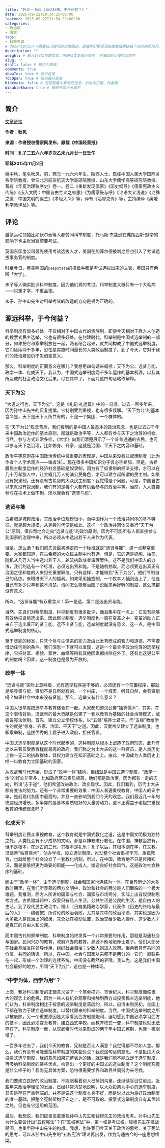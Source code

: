 ```yaml
---
title: "妙论——秋风《源远科举，于今何益？》"
date: 2025-09-22T10:34:25+08:00
lastmod: 2025-09-22T11:54:22+08:00
categories:
- 政治学
- 儒家
tags:
- 科举考试
# description->需要自己编写的文章描述，是搜索引擎呈现在搜索结果链接下方的网页简介，建议设置
description: ""
weight: # 输入1可以顶置文章，用来给文章展示排序，不填就默认按时间排序
slug: ""
draft: false # 是否为草稿
comments: true
showToc: true # 显示目录
TocOpen: true # 自动展开目录
hidemeta: false # 是否隐藏文章的元信息，如发布日期、作者等
disableShare: true # 底部不显示分享栏
---
```



## 简介

[文章链接](https://www.rujiazg.com/article/6756)

**作者：秋风**

**来源：作者授权儒家网发布，原载《中国经营报》**

**时间：孔子二五六六年岁次乙未九月廿一日壬午**

**耶稣2015年11月2日**

姚中秋，笔名秋风，男，西元一九六六年生，陕西人士。现任中国人民大学国际关系学院教授，曾任北京航空航天大学高研院教授、山东大学儒学高等研究院教授。著有《华夏治理秩序史》卷一、卷二《重新发现儒家》《国史纲目》《儒家宪政主义传统》《嵌入文明：中国自由主义之省思》《为儒家鼓与呼》《论语大义浅说》《尧舜之道：中国文明的诞生》《孝经大义》等，译有《哈耶克传》等，主持编译《奥地利学派译丛》等。

## 评论

启蒙运动领袖比如伏尔泰等人都赞同科举制度，托马斯·杰斐逊在弗朗西斯·魁奈的影响下也主张当官前要考试。

英国东印度公司最先使用考试选拔人才，美国在加菲尔德被刺之后也引入了考试选拔事务官的制度。

时至今日，英美两国的`Deepstate`的操盘手都是考试选拔出来的文官，英国只有两所「大学」。

朱子等人确实批评科举制度，因为他们真的考过。科举制度大概只有一个大毛病——只重才学，不重品德。

朱子、孙中山先生对科举考试的改造的方向是极为正确的。

## **源远科举，于今何益？**

科举制度有很多好处，不仅相对于中国古代的贵族制，即便今天相对于西方人创造的投票式民主选举，它也有很多好处。在封建时代，科举制是中国式选举制的一部分，如果把它和察举制放在一起，两者结合起来，就共同构成了中国式选举制度，它们延续两千多年，恐怕是实施时间最长的人类政治制度了。到了今天，它对于我们的政治建设仍不失借鉴意义。

那么，科举制度的正面意义在哪儿？我想用四句话来概括：天下为公、选贤与能、政学一体、化成天下。我认为，中国式选举制度两千多年运作的基本机理，以及其所达成的社会政治文化后果，尽在其中了。下面对这四句话略作解释。

### **天下为公**

“大道之行也，天下为公”，这是《礼记·礼运篇》中的一句话。过去一百多年来，因为孙中山先生的反复提倡，它特别受到重视，也有很多误解。“天下为公”的基本含义是，天下是天下人所共有的，不是一个集团、一个群体的。

在“天下为公”观念背后，我们看到的是中国人最基本的政治观念，也是过去四千年来中国政治运作的基本原则，那就是政治平等，人人都有参与天下之治理的机会。当然，参与方式非常多样，《大学》向我们清楚展示了一个普普通通的农民，也可以参与天下之治理，比如修身、齐家，这就是治国、平天下之内容和基础。

政治平等原则在中国政治传统中最重要的表现是，中国从来没有过奴隶制度（此为作者个人学术观点——编者注）。现在很多中国知识分子言必称希腊，但是，古希腊民主制度运作的经济社会基础是奴隶制，因为有了奴隶制的经济支撑，才可以在几十万希腊人中，让大概几万人扮演公民角色，才可以建立起所谓的民主制。如果没有奴隶制，还有没有古希腊的大众民主制度？我觉得是个问题。可是，中国自古以来就没有奴隶制，我们有的是每个人都有机会参与的政治平等。当然，人人直接参与在技术上做不到，所以就会有“选贤与能”。

### **选贤与能**

古希腊是城邦政治，其政治单位规模很小，而中国作为一个政治共同体的基本特征，就是超大规模，从尧舜时代便是如此。这样一个政治共同体又奉行“天下为公”原则，很自然地会走向“选贤与能”的政治原则。因为不可能所有人都直接参与到国家的治理中来，所以必须从中选出若干人来作为代表。

但是，怎么选？我们的先贤最初确定的一个标准就是“选贤与能”，这一点非常重要。大家都知道，在古希腊的大众民主制中也有选，但是，它的选是抓阄、抽签，随机从几万人当中选出若干人，轮流执政或者审理案件。这不是我们中国人的办法，我们的选有一个标准，必须选出贤和能，不是随机抽取，而必须要选出真正有治国之德和能的人来担任重要职位。只有这样，才能做到“天下为公”，他们节制自己的私欲，来增进天下人的福利。如果采用抽签制，一个牧羊人抽到选上了，他连自己有多少只羊都数不清楚，请问怎么能够治国？说起来再好听的制度，这么搞都没有意义。

所以，“选贤与能”有双重含义：第一是选，第二是选出贤与能。

当然，先贤们对察举制度、科举制度有很多批评，而且集中在一点上：它没有能够有效地把贤能选出来。因此察举制度、选举制度也一直在变革之中，变革的动力正来自于选出真正的贤与能。选不出贤与能，选举制度就没有意义。这一点，是中国式选举制度的核心。

至于贤能的标准，只凭个体与生俱来的能力及由此发育而成的智力和道德，不需要借助任何别的条件。我们深思一下就可以发现，这是一个最合乎政治伦理的选举程序，它把财富、相貌、家世、血缘等所有其他因素都排除在外了。还有比这更公平的制度吗？因此，这一制度也是最为开放的。

### **政学一体**

“选贤与能”实际上意味着，光有选举程序是不够的，必须还有一个前置程序，那就是培养贤与能。贤能不是自然就有的，一个村庄，一个城市，听其自然，会有贤能吗？如果社会中本来没有贤能，那么，选举又有什么意义？

中国人很早就把选举与教育结合在一起。大家都知道汉武帝“独尊儒术”，其实，在这个事情背后，汉武帝的最大贡献是创建了一套以教育为基础的社会治理模式，或者说宪法体制。首先，建立公立学校体系，以“五经”培养士君子。而“五经”教给学生的就是“修身、齐家、治国、平天下”之道。因此，汉武帝又建立了选举制度，也即察举制，选拔优秀的士君子进入政府，担任官员。

中国式选举制度是从这个时代起步的，这种制度从根本上塑造了政府形态，此乃有史以来官员受教育程度最高的政府。我们称之为士大夫的这一群官员，是人类历史上独一无二的执政群体，其权力建立在知识基础之上。由此，中国成为人类历史上唯一以教育为立国基础的国家。

从汉武帝时代开始，形成了“政学一体”结构，枢纽就是中国式选举制度。“政学一体”的好处非常多，比如政府官员素质极高，他们都是政治家，因为都有一定的志向，所谓“志于道”，他们希望改进政治、改变现状。因此，我们看到，历代士大夫都有变法的努力。还有一个非常重要的效果：中国人普遍重视教育，中国人的识字率，是前现代各国中最高的，并且一直影响到我们今天的观念。我们最近几十年的快速经济增长，多半靠的是基本素质较好的大量劳动力，这不正得益于老祖宗重视教育的传统观念吗？

### **化成天下**

科举制度让民众重视教育，这个教育就是中国式教化之道，这是中国文明极为独特之处。人类社会有不少成熟的文明，都是以神教进行教化。在中国，神教当然有，但不是根本，在远古的三代，其根本是礼乐；孔子以后，其根本则在学，在文教。汉武帝“独尊儒术”，创办学校，设立选举制度，推动整个社会重视学习，重视教育，也就给整个社会设立了一套教化机制。所以，在中国，教育绝不只是传播知识，而是要承担更为重要的职能——化成人，塑造良好社会风气，这是政治社会秩序的基础。

而由于“政学一体”，由于选举制度，社会和国家也连结为一体。在世界历史的大多数时期里，在我们所羡慕的西方文明中，政治和社会的两分是人们面临的一个极大难题。我推测，西方人所讲的国家与社会、国家与市场两分，实际上出自奴隶制思考方式。古希腊城邦中，奴隶只有私人生活，公共生活是公民的生活，是自由人的生活。到了现代民主政治中，福山（日裔美籍政治学家，代表作《历史的终结与最后的人》——编者按）所讨论的政治衰败，尤其是其中的政治冷漠，其实也是因为大多数人是政治上的奴隶，完全处在被动位置，政治交给少数人操作，这少数人才是真正的自由人和公民。

而中国古代的察举制度、科举制度始终发挥一个非常重要的作用，那就是沟通社会与国家。民间兴办的教育，政府兴办的教育，源源不断地培养士君子。他们大部分在社会基层发挥领导作用，组织社会自治；少数人则进入政府。但两者具有共同的价值，共同的话语。所以，在中国，社会与国家从来都不是两分的，它们一直联系在一起，形成一个治理的连续系统，中间没有截然的界限。我认为，这是我们中国社会最好的地方，所谓“天下为公”，这也是一种体现。

### **“中学为体，西学为用”？**

上面，我对科举制度的正面意义做了一个简单描述。19世纪末，科举制度面临很大的观念上的危机，因为一些人有机会观察和接触到西方式投票民主选举制度，他们认为，科举制度相比于投票的选举制度是落后的。所以，自清末到民初，全国上下都在致力于建立选举制度，以替代原来的科举制度。当然，中国式选举制度之所以被废除，另一个重要原因是大家看到西方船坚炮利，迫切感到中国必须学习西方的技术，因此必须变革教育，建立西式学校。而教育模式一变，科举制度也就无法存在了。科举制度一倒，从汉武帝时代以来形成的两千年中国式宪制，也就一夜崩塌了。

一百多年过去了，我们今天的教育、宪制是否让人满意？我觉得都不尽如人意。那么，我们有没有可能重拾科举制度的某些优点？我说这句话的意思，不是拒绝大众投票式选举制度，我的意思如果完整表达的话，就是我们能不能立足于选举制度，再吸纳科举制度的某些优点，构建出一个更好的中国式的选举制度？这个制度究竟是什么样子的？我尚无具体方案，恐怕得需要学界和政界共同努力来寻找。

我们要建立良好的政治制度，不能眼看着别人已掉到沟里，还继续盲目往前走。近些年来政治学理论的发展，已经非常清楚地说明，以大众投票为中心的选举制度，其实是存在严重弊端的。并不是说这个制度本身不好，而是说以此为良好政治制度的唯一基础，把整个宪制架构于它之上，是不可取的。投票式选举制度自有其优越之处，但也有它适用的范围。

最后，我想说，我们应该高度重视孙中山先生和钱穆先生的政治思考。孙中山先生为什么要设计出“五权宪法”？在“五权宪法”中，第一权是考试权。钱穆先生在抗战期间，也重申孙中山先生的构想。我想，也许我们今天关于政治的思考、关于宪法的思考，可以从孙中山先生的“五权宪法”理论再出发，作为沟通古今的一座思想桥梁。
